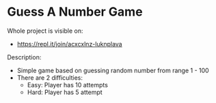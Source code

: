 # Guess A Number Game

Whole project is visible on:
- https://repl.it/join/acxcxlnz-luknplava

Description:
- Simple game based on guessing random number from range 1 - 100
- There are 2 difficulties:
  - Easy: Player has 10 attempts
  - Hard: Player has 5 attempt
